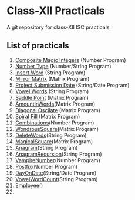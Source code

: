 # Class-XII Practicals
A git repository for class-XII ISC practicals
## List of practicals
1. [Composite Magic Integers](/practical-1/) (Number Program)
2. [Number Type](/practical-2/) (Number/String Program)
3. [Insert Word](/practical-3/) (String Program)
4. [Mirror Matrix](/practical-4/) (Matrix Program)
5. [Project Submission Date](/practical-5/) (String/Date Program)
6. [Vowel Words](/practical-6/) (String Program)
7. [Saddle Point](/practical-7/) (Matrix Program)
8. [AmountInWords](/practical-8/)(Matrix Program)
9. [Diagonal Oscilate](/practical-9/) (Matrix Program)
10. [Spiral Fill](/practical-10/) (Matrix Program)
11. [Combinations](/practical-11/)(Number Program)
12. [WondrousSquare](/practical-12/)(Matrix Program)
13. [DeleteWords](/practical-13/)(String Program)
14. [MagicalSquare](/practical-14/)(Matrix Program)
15. [Anagram](/practical-15/)(String Program)
16. [AnagramRecursion](/practical-16/)(String Program)
17. [VampireNumber](/practical-17/)(Number Program)
18. [Postfix](/practical-18/)(Number Program)
19. [DayOnDate](/practical-19/)(String/Date Program)
20. [VowelWordCount](/practical-20/)(String Program)
21. [Employee](/practical-21/)()
22. 
